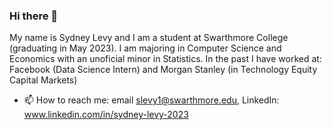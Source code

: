 ### Hi there 👋

My name is Sydney Levy and I am a student at Swarthmore College (graduating in May 2023). 
I am majoring in Computer Science and Economics with an unoficial minor in Statistics. 
In the past I have worked at: Facebook (Data Science Intern) and Morgan Stanley (in Technology Equity Capital Markets)

- 📫 How to reach me: email slevy1@swarthmore.edu, LinkedIn: www.linkedin.com/in/sydney-levy-2023


<!--
**sydney-levy/sydney-levy** is a ✨ _special_ ✨ repository because its `README.md` (this file) appears on your GitHub profile.

Here are some ideas to get you started:

- 🔭 I’m currently working on ...
- 🌱 I’m currently learning ...
- 👯 I’m looking to collaborate on ...
- 🤔 I’m looking for help with ...
- 💬 Ask me about ...
- 😄 Pronouns: ...
- ⚡ Fun fact: ...
-->
